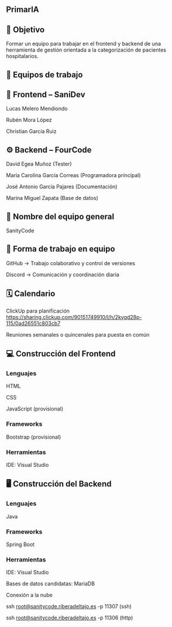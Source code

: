 ## PrimarIA

## 🎯 Objetivo 

Formar un equipo para trabajar en el frontend y backend de una herramienta de gestión orientada a la categorización de pacientes hospitalarios.

## 👥 Equipos de trabajo
## 🧩 Frontend – SaniDev

Lucas Melero Mendiondo

Rubén Mora López

Christian García Ruiz

## ⚙️ Backend – FourCode

David Egea Muñoz (Tester)

María Carolina García Correas (Programadora principal)

José Antonio García Pajares (Documentación)

Marina Miguel Zapata (Base de datos)

## 🧠 Nombre del equipo general

SanityCode

## 🤝 Forma de trabajo en equipo

GitHub → Trabajo colaborativo y control de versiones

Discord → Comunicación y coordinación diaria

## 🗓️ Calendario

ClickUp para planificación https://sharing.clickup.com/90151749910/l/h/2kyqd28p-115/0ad26551c803cb7

Reuniones semanales o quincenales para puesta en común  


## 💻 Construcción del Frontend

### Lenguajes

HTML

CSS

JavaScript (provisional)

### Frameworks

Bootstrap (provisional)

### Herramientas

IDE: Visual Studio

## 🖥️ Construcción del Backend

### Lenguajes

Java

### Frameworks

Spring Boot

### Herramientas

IDE: Visual Studio

Bases de datos candidatas: MariaDB

Conexión a la nube

ssh root@sanitycode.riberadeltajo.es -p 11307 (ssh)

ssh root@sanitycode.riberadeltajo.es -p 11306 (http)
